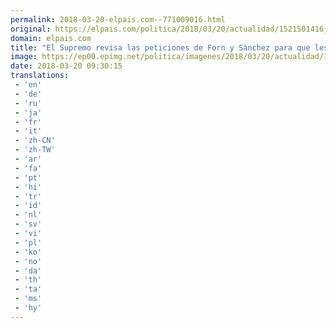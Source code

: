 ```yaml
---
permalink: 2018-03-20-elpais.com--771009016.html
original: https://elpais.com/politica/2018/03/20/actualidad/1521501416_500672.html#?ref=rss&format=simple&link=link
domain: elpais.com
title: "El Supremo revisa las peticiones de Forn y Sànchez para que les dejen en libertad"
image: https://ep00.epimg.net/politica/imagenes/2018/03/20/actualidad/1521501416_500672_1521502794_rrss_normal.jpg
date: 2018-03-20 09:30:15
translations: 
 - 'en'
 - 'de'
 - 'ru'
 - 'ja'
 - 'fr'
 - 'it'
 - 'zh-CN'
 - 'zh-TW'
 - 'ar'
 - 'fa'
 - 'pt'
 - 'hi'
 - 'tr'
 - 'id'
 - 'nl'
 - 'sv'
 - 'vi'
 - 'pl'
 - 'ko'
 - 'no'
 - 'da'
 - 'th'
 - 'ta'
 - 'ms'
 - 'hy'
---
```



